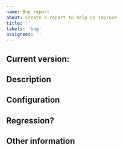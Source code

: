 ```yaml
---
name: Bug report
about: Create a report to help us improve
title: ''
labels: 'bug'
assignees: ''
---
```


<!-- This is just a template - feel free to delete any and all of it and replace as appropriate. -->

## Current version: <!-- The version on which you are experiencing the bug -->

## Description

<!--
* Please share a clear and concise description of the problem.
* Include minimal steps to reproduce the problem if possible. E.g.: the smallest possible code snippet; or a small repo to clone, with steps to reproduce the bug.
* What behavior are you seeing? What would you expect instead?

Please include as many code snippets, CI log fragments, screenshots, etc. you deem useful to illustrate your point.
For texts spanning more than a few lines, please create a gist here https://gist.github.com/ and provide a link to it.

Don't forget to use syntax highlighting for Markdown code blocks. For example:

```XML
<Project>

  <PropertyGroup>
    <IsNicelyColored Condition="'$(HasXMLAfterTheThreeBackticks)' == 'true'">true</IsNicelyColored>
  <PropertyGroup>

</Project>
```

GitHub's syntax highlighting supports more languages that would be practical to list here.
Here's the complete list: https://github.com/github/linguist/blob/master/lib/linguist/languages.yml
-->

## Configuration

<!--
* Which kind of projects are you using Buildvana SDK for?
* Do you use Visual Studio, VS Code, the .NET CLI? Which version(s)?
* What is the architecture (x64, x86, ARM, ARM64) you are using to *build* your projects?
* Do you know whether the problem is specific to that configuration?
  -->

## Regression?

<!--
* Did this work in a previous release? If you can try a previous release to find out, that can help us narrow down the problem. If you don't know, that's OK.
  -->

## Other information

<!--
* Please include any relevant information you have. Please prefer pasted text over images (so it shows up in searches).
* If you have an idea where the problem might lie, let us know that here. Please include any pointers to code, relevant changes, or related issues you know of.
* Do you know of any workarounds?
  -->
